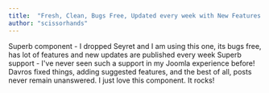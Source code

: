 ```yaml
---
title:  "Fresh, Clean, Bugs Free, Updated every week with New Features!"
author: "scissorhands"
---
```

Superb component - I dropped Seyret and I am using this one, its bugs free, has lot of features and new updates are published every week Superb support - I've never seen such a support in my Joomla experience before! Davros fixed things, adding suggested features, and the best of all, posts never remain unanswered. I just love this component. It rocks!